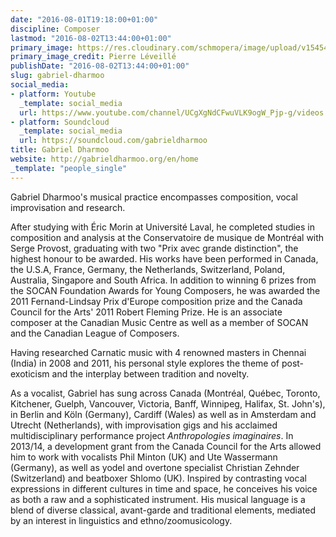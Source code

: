 ```yaml
---
date: "2016-08-01T19:18:00+01:00"
discipline: Composer
lastmod: "2016-08-02T13:44:00+01:00"
primary_image: https://res.cloudinary.com/schmopera/image/upload/v1545409169/media/webhook-uploads/1470075373878/2016-08-01---Gabriel-Dharmoo-HS---pc---Pierre-Leveille.jpg.jpg
primary_image_credit: Pierre Léveillé
publishDate: "2016-08-02T13:44:00+01:00"
slug: gabriel-dharmoo
social_media:
- platform: Youtube
  _template: social_media
  url: https://www.youtube.com/channel/UCgXgNdCFwuVLK9ogW_Pjp-g/videos
- platform: Soundcloud
  _template: social_media
  url: https://soundcloud.com/gabrieldharmoo
title: Gabriel Dharmoo
website: http://gabrieldharmoo.org/en/home
_template: "people_single"
---
```


Gabriel Dharmoo's musical practice encompasses composition, vocal improvisation and research.

After studying with Éric Morin at Université Laval, he completed studies in composition and analysis at the Conservatoire de musique de Montréal with Serge Provost, graduating with two "Prix avec grande distinction", the highest honour to be awarded. His works have been performed in Canada, the U.S.A, France, Germany, the Netherlands, Switzerland, Poland, Australia, Singapore and South Africa. In addition to winning 6 prizes from the SOCAN Foundation Awards for Young Composers, he was awarded the 2011 Fernand-Lindsay Prix d'Europe composition prize and the Canada Council for the Arts' 2011 Robert Fleming Prize. He is an associate composer at the Canadian Music Centre as well as a member of SOCAN and the Canadian League of Composers.

Having researched Carnatic music with 4 renowned masters in Chennai (India) in 2008 and 2011, his personal style explores the theme of post-exoticism and the interplay between tradition and novelty.

As a vocalist, Gabriel has sung across Canada (Montréal, Québec, Toronto, Kitchener, Guelph, Vancouver, Victoria, Banff, Winnipeg, Halifax, St. John's), in Berlin and Köln (Germany), Cardiff (Wales) as well as in Amsterdam and Utrecht (Netherlands), with improvisation gigs and his acclaimed multidisciplinary performance project *Anthropologies imaginaires*. In 2013/14, a development grant from the Canada Council for the Arts allowed him to work with vocalists Phil Minton (UK) and Ute Wassermann (Germany), as well as yodel and overtone specialist Christian Zehnder (Switzerland) and beatboxer Shlomo (UK). Inspired by contrasting vocal expressions in different cultures in time and space, he conceives his voice as both a raw and a sophisticated instrument. His musical language is a blend of diverse classical, avant-garde and traditional elements, mediated by an interest in linguistics and ethno/zoomusicology.
